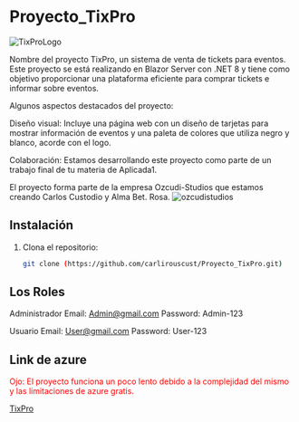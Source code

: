 # Proyecto_TixPro
![TixProLogo](https://github.com/user-attachments/assets/2d13f1df-b1fd-47e7-a7b9-0cce28725580)

Nombre del proyecto TixPro, un sistema de venta de tickets para eventos. Este proyecto se está realizando en Blazor Server con .NET 8 y tiene como objetivo proporcionar una plataforma eficiente para comprar tickets e informar sobre eventos. 

Algunos aspectos destacados del proyecto:

Diseño visual: Incluye una página web con un diseño de tarjetas para mostrar información de eventos y una paleta de colores que utiliza negro y blanco, acorde con el logo.

Colaboración: Estamos desarrollando este proyecto como parte de un trabajo final de tu materia de Aplicada1.

 El proyecto forma parte de la empresa Ozcudi-Studios que estamos creando Carlos Custodio y Alma Bet. Rosa.
![ozcudistudios](https://github.com/user-attachments/assets/8cdaf05d-c72e-4d11-bee0-3983ca93f425)


## Instalación
1. Clona el repositorio:
   ```bash
   git clone (https://github.com/carlirouscust/Proyecto_TixPro.git)
   
## Los Roles
Administrador
  Email: Admin@gmail.com
  Password: Admin-123

Usuario
  Email: User@gmail.com
  Password: User-123

## Link de azure 
<span style="color:red">Ojo: El proyecto funciona un poco lento debido a la complejidad del mismo y las limitaciones de azure gratis.</span>

[TixPro](https://tixpro.azurewebsites.net/)



